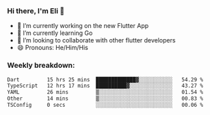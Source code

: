 ### Hi there, I'm Eli 👋
- 🔭 I’m currently working on the new Flutter App
- 🌱 I’m currently learning Go
- 🦄 I’m looking to collaborate with other flutter developers
- 😄 Pronouns: He/Him/His

### Weekly breakdown:
<!--START_SECTION:waka-->

```txt
Dart         15 hrs 25 mins  █████████████▓░░░░░░░░░░░   54.29 %
TypeScript   12 hrs 17 mins  ██████████▓░░░░░░░░░░░░░░   43.27 %
YAML         26 mins         ▒░░░░░░░░░░░░░░░░░░░░░░░░   01.54 %
Other        14 mins         ▒░░░░░░░░░░░░░░░░░░░░░░░░   00.83 %
TSConfig     0 secs          ░░░░░░░░░░░░░░░░░░░░░░░░░   00.06 %
```

<!--END_SECTION:waka-->
